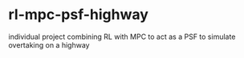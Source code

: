 # rl-mpc-psf-highway
individual project combining RL with MPC to act as a PSF to simulate overtaking on a highway
